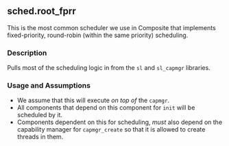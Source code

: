 ## sched.root_fprr

This is the most common scheduler we use in Composite that implements fixed-priority, round-robin (within the same priority) scheduling.

### Description

Pulls most of the scheduling logic in from the `sl` and `sl_capmgr` libraries.

### Usage and Assumptions

- We assume that this will execute *on top of* the `capmgr`.
- All components that depend on this component for `init` will be scheduled by it.
- Components dependent on this for scheduling, *must* also depend on the capability manager for `capmgr_create` so that it is allowed to create threads in them.
